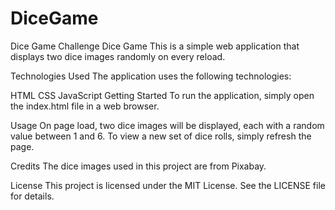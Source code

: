 # DiceGame
Dice Game Challenge
Dice Game
This is a simple web application that displays two dice images randomly on every reload.

Technologies Used
The application uses the following technologies:

HTML
CSS
JavaScript
Getting Started
To run the application, simply open the index.html file in a web browser.

Usage
On page load, two dice images will be displayed, each with a random value between 1 and 6. To view a new set of dice rolls, simply refresh the page.

Credits
The dice images used in this project are from Pixabay.

License
This project is licensed under the MIT License. See the LICENSE file for details.



